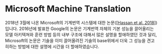 # Microsoft Machine Translation

2018년 3월에 나온 Microsoft의 기계번역 시스템에 대한 논문([[Hassan et al.,2018](https://arxiv.org/pdf/1803.05567.pdf)])입니다. 2016년에 발표한 Google의 논문은 기계번역 자체의 기본 성능을 끌어올리는 모델 아키텍쳐와 훈련 방법 등의 내부 구조에 대해서 많은 설명을 할애하였던 것과 달리, Microsoft의 논문은 기술을 이미 끌어올려진 기술의 base위에서 더욱 그 성능을 견고히하는 방법에 대한 설명에 시간을 더 할애하였습니다.